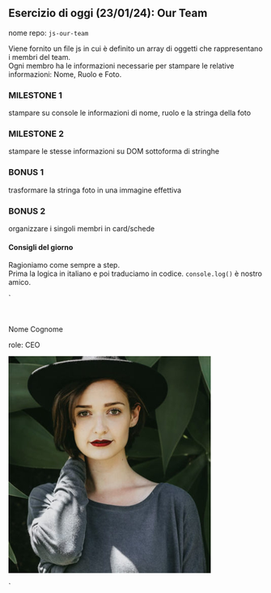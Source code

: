 ## Esercizio di oggi (23/01/24): Our Team

nome repo: `js-our-team`

Viene fornito un file js in cui è definito un array di oggetti che rappresentano i membri del team.  
Ogni membro ha le informazioni necessarie per stampare le relative informazioni: Nome, Ruolo e Foto.  

### MILESTONE 1

stampare su console le informazioni di nome, ruolo e la stringa della foto

### MILESTONE 2

stampare le stesse informazioni su DOM sottoforma di stringhe

### BONUS 1

trasformare la stringa foto in una immagine effettiva

### BONUS 2

organizzare i singoli membri in card/schede

#### Consigli del giorno

Ragioniamo come sempre a step.  
Prima la logica in italiano e poi traduciamo in codice.
`console.log()` è nostro amico.


`<div class="team-member">         
    <p class="card-title mt-3 ms-2">Nome Cognome</p> 
    <p class="card-text ms-2">role: CEO</p>
    <img src="./img/angela-caroll-chief-editor.jpg" alt="ciao">
</div>
`